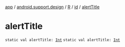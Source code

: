 [app](../../../index.md) / [android.support.design](../../index.md) / [R](../index.md) / [id](index.md) / [alertTitle](.)

# alertTitle

`static val alertTitle: `[`Int`](https://kotlinlang.org/api/latest/jvm/stdlib/kotlin/-int/index.html)
`static val alertTitle: `[`Int`](https://kotlinlang.org/api/latest/jvm/stdlib/kotlin/-int/index.html)